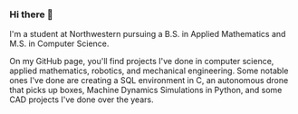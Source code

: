 ### Hi there 👋

I'm a student at Northwestern pursuing a B.S. in Applied Mathematics and M.S. in Computer Science. 

On my GitHub page, you'll find projects I've done in computer science, applied mathematics, robotics, and mechanical engineering.  Some notable ones I've done are creating a SQL environment in C, an autonomous drone that picks up boxes, Machine Dynamics Simulations in Python, and some CAD projects I've done over the years. 


<!--
**oscardepp/oscardepp** is a ✨ _special_ ✨ repository because its `README.md` (this file) appears on your GitHub profile.

Here are some ideas to get you started:

- 🔭 I’m currently working on ...
- 🌱 I’m currently learning ...
- 👯 I’m looking to collaborate on ...
- 🤔 I’m looking for help with ...
- 💬 Ask me about ...
- 📫 How to reach me: ...
- 😄 Pronouns: ...
- ⚡ Fun fact: ...
-->
